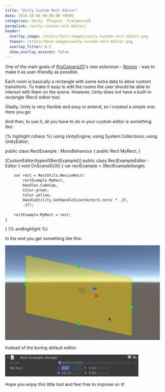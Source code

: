 ```yaml
---
title: "Unity Custom Rect Editor"
date: 2016-10-08 00:00:00 +0000
categories: Unity  Plugins  ProCamera2D
permalink: /unity-custom-rect-editor/
header:
  overlay_image: /static/hero-images/unity-custom-rect-editor.png
  teaser: /static/hero-images/unity-custom-rect-editor.png
  overlay_filter: 0.5
  show_overlay_excerpt: false
---
```

One of the main goals of <a href="http://www.procamera2d.com/user-guide/rooms" target="_blank">ProCamera2D</a>'s new extension - <a href="http://www.procamera2d.com/user-guide/extension-rooms/" target="_blank">Rooms</a> - was to make it as user-friendly as possible.

Each room is basically a rectangle with some extra data to allow custom transitions. To make it easy to edit the rooms the user should be able to interact with them on the scene. However, Unity does not have a built-in rectangle (Rect) editor tool. 

Gladly, Unity is very flexible and easy to extend, so I created a simple one. Here you go:

<script src="https://gist.github.com/luispedrofonseca/c81c26f6a30108893387292965d524b2.js"></script>

And then, to use it, all you have to do in your custom editor is something like:

{% highlight csharp %}
using UnityEngine;
using System.Collections;
using UnityEditor;

public class RectExample : MonoBehaviour
{
    public Rect MyRect;
}

[CustomEditor(typeof(RectExample))]
public class RectExampleEditor : Editor
{
    void OnSceneGUI()
    {
        var rectExample = (RectExample)target;

        var rect = RectUtils.ResizeRect(
            rectExample.MyRect,
            Handles.CubeCap,
            Color.green,
            Color.yellow,
            HandleUtility.GetHandleSize(Vector3.zero) * .1f,
            .1f);

        rectExample.MyRect = rect;
    }
}
{% endhighlight %}

In the end you get something like this:

![](/static/images/unity-custom-rect-editor/rect-editor.gif)

Instead of the boring default editor:

![](/static/images/unity-custom-rect-editor/rect-editor-manual.gif)

Hope you enjoy this little tool and feel free to improve on it!